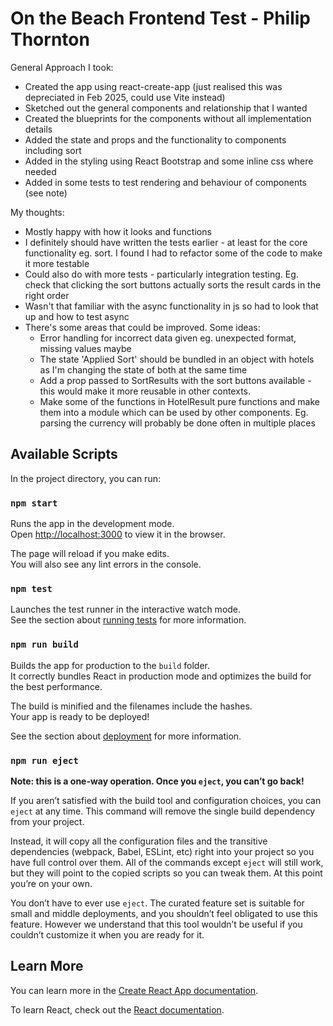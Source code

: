 # On the Beach Frontend Test - Philip Thornton

General Approach I took:
- Created the app using react-create-app (just realised this was depreciated in Feb 2025, could use Vite instead)
- Sketched out the general components and relationship that I wanted
- Created the blueprints for the components without all implementation details
- Added the state and props and the functionality to components including sort
- Added in the styling using React Bootstrap and some inline css where needed
- Added in some tests to test rendering and behaviour of components (see note)

My thoughts:
- Mostly happy with how it looks and functions
- I definitely should have written the tests earlier - at least for the core functionality eg. sort. I found I had to refactor some of the code to make it more testable
- Could also do with more tests - particularly integration testing. Eg. check that clicking the sort buttons actually sorts the result cards in the right order
- Wasn't that familiar with the async functionality in js so had to look that up and how to test async
- There's some areas that could be improved. Some ideas:
  - Error handling for incorrect data given eg. unexpected format, missing values maybe
  - The state 'Applied Sort' should be bundled in an object with hotels as I'm changing the state of both at the same time
  - Add a prop passed to SortResults with the sort buttons available - this would make it more reusable in other contexts. 
  - Make some of the functions in HotelResult pure functions and make them into a module which can be used by other components. Eg. parsing the currency will probably be done often in multiple places 



## Available Scripts

In the project directory, you can run:

### `npm start`

Runs the app in the development mode.\
Open [http://localhost:3000](http://localhost:3000) to view it in the browser.

The page will reload if you make edits.\
You will also see any lint errors in the console.

### `npm test`

Launches the test runner in the interactive watch mode.\
See the section about [running tests](https://facebook.github.io/create-react-app/docs/running-tests) for more information.

### `npm run build`

Builds the app for production to the `build` folder.\
It correctly bundles React in production mode and optimizes the build for the best performance.

The build is minified and the filenames include the hashes.\
Your app is ready to be deployed!

See the section about [deployment](https://facebook.github.io/create-react-app/docs/deployment) for more information.

### `npm run eject`

**Note: this is a one-way operation. Once you `eject`, you can’t go back!**

If you aren’t satisfied with the build tool and configuration choices, you can `eject` at any time. This command will remove the single build dependency from your project.

Instead, it will copy all the configuration files and the transitive dependencies (webpack, Babel, ESLint, etc) right into your project so you have full control over them. All of the commands except `eject` will still work, but they will point to the copied scripts so you can tweak them. At this point you’re on your own.

You don’t have to ever use `eject`. The curated feature set is suitable for small and middle deployments, and you shouldn’t feel obligated to use this feature. However we understand that this tool wouldn’t be useful if you couldn’t customize it when you are ready for it.

## Learn More

You can learn more in the [Create React App documentation](https://facebook.github.io/create-react-app/docs/getting-started).

To learn React, check out the [React documentation](https://reactjs.org/).
